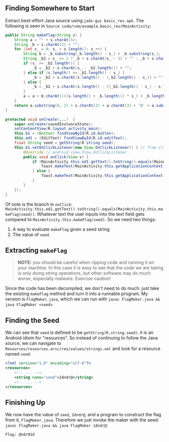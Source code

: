 ## Finding Somewhere to Start

Extract best-effort Java source using `jadx-gui basic_rev.apk`. The following is seen in `Source code/com/example.basic_rev/MainActivity`:

```java
public String makeFlag(String s) {
    String a = "" + s.charAt(5);
    String _b = s.charAt(2) + "";
    for (int s_ = 0; s_ < s.length(); s_++) {
        String b = _b.substring(_b.length() - s_) + _b.substring(s_);
        String _b2 = s_ >= 3 ? _b + s.charAt(s_ - 3) + "" : _b + s.charAt(s.length() - (3 - s_)) + "";
        if (s_ >= _b2.length()) {
            _b = _b2 + s.charAt(s_ - _b2.length()) + "";
        } else if (s.length() >= _b2.length() - s_) {
            _b = _b2 + s.charAt(s.length() - (_b2.length() - s_)) + "";
        } else {
            _b = _b2 + s.charAt(s.length() - ((_b2.length() - s_) - s.length())) + "";
        }
        a = a + b.charAt((((s.length() + _b.length()) * s_) + _b.length()) % b.length());
    }
    return a.substring(0, 2) + s.charAt(3) + a.charAt(3) + '0' + a.substring(5, 7);
}

protected void onCreate(...)  {
    super.onCreate(savedInstanceState);
    setContentView(R.layout.activity_main);
    this.b1 = (Button) findViewById(R.id.button);
    this.ed1 = (EditText) findViewById(R.id.editText);
    final String seed = getString(R.string.seed);
    this.b1.setOnClickListener(new View.OnClickListener() { // from class: com.example.basic_rev.MainActivity.1
        @Override // android.view.View.OnClickListener
        public void onClick(View v) {
            if (MainActivity.this.ed1.getText().toString().equals(MainActivity.this.makeFlag(seed))) {
                Toast.makeText(MainActivity.this.getApplicationContext(), "Well played! You can validate now with this password :)", 0).show();
            } else {
                Toast.makeText(MainActivity.this.getApplicationContext(), "Try again ;)", 0).show();
            }
        }
    });
}
```

Of note is the branch in `onClick`: `MainActivity.this.ed1.getText().toString().equals(MainActivity.this.makeFlag(seed))`.
Whatever text the user inputs into the text field gets compared to `MainActivity.this.makeFlag(seed)`. So we need two things:

1. A way to evaluate `makeFlag` given a seed string
2. The value of `seed`.

## Extracting `makeFlag`

> **NOTE:** you should be careful when ripping code and running it on your machine. In this case it is easy to see that the code we are 
> taking is only doing string operations, but other software may do much worse, especially malware. Exercise caution!

Since the code has been decompiled, we don't need to do much: just take the existing `makeFlag` method and turn it into a runnable program.
My version is `FlagMaker.java`, which we can run with `javac FlagMaker.java && java FlagMaker <seed>`.

## Finding the Seed

We can see that `seed` is defined to be `getString(R.string.seed)`. `R` is an Android idiom for "resources". So instead of continuing to follow
the Java source, we can navigate to `Resources/resources.arsc/res/values/strings.xml` and look for a resource named `seed`:

```xml
<?xml version="1.0" encoding="utf-8"?>
<resources>
    <!-- ... -->
    <string name="seed">1dndr@</string>
    <!-- ... -->
</resources>
```

## Finishing Up

We now have the value of `seed`, `1dndr@`, and a program to construct the flag from it, `FlagMaker.java`. Therefore we just invoke the maker with the seed:
`javac FlagMaker.java && java FlagMaker 1dndr@`:

```
Flag: @ndr01d
```
